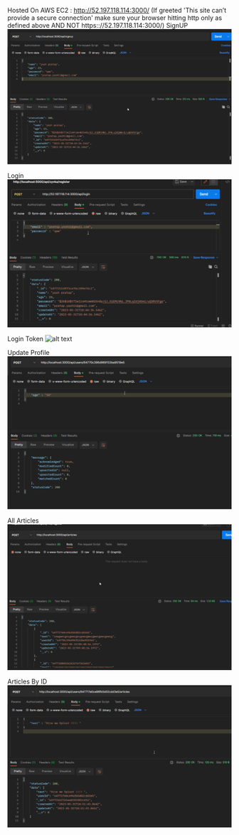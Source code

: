 Hosted On AWS EC2 : http://52.197.118.114:3000/
(If greeted 'This site can’t provide a secure connection' make sure your browser hitting http only as defined above AND NOT https:://52.197.118.114:3000/)
SignUP
![alt text](./Postman%20Results/signUP.png)

Login
![alt text](./Postman%20Results/login.png)

Login Token
![alt text](./Postman%20Results/login%20token.pngg)

Update Profile
![alt text](./Postman%20Results/update.png)


All Articles
![alt text](./Postman%20Results/all%20articles.png)

Articles By ID
![alt text](./Postman%20Results/get%20article%20by%20userid.png)
